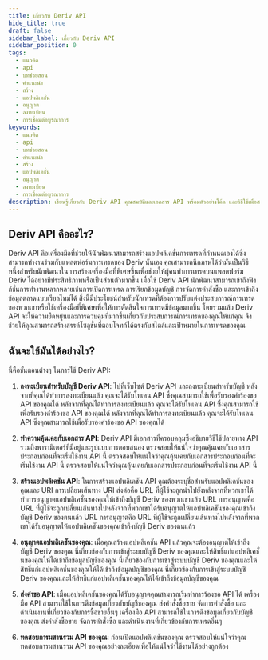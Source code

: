 ```yaml
---
title: เกี่ยวกับ Deriv API
hide_title: true
draft: false
sidebar_label: เกี่ยวกับ Deriv API
sidebar_position: 0
tags:
  - แนวคิด
  - api
  - บทช่วยสอน
  - คำแนะนำ
  - สร้าง
  - แอปพลิเคชั่น
  - อนุญาต
  - ลงทะเบียน
  - การเชื่อมต่อบูรณาการ
keywords:
  - แนวคิด
  - api
  - บทช่วยสอน
  - คำแนะนำ
  - สร้าง
  - แอปพลิเคชั่น
  - อนุญาต
  - ลงทะเบียน
  - การเชื่อมต่อบูรณาการ
description: เรียนรู้เกี่ยวกับ Deriv API คุณสมบัติและเอกสาร API พร้อมตัวอย่างโค้ด และวิธีใช้เพื่อสร้างแอพการซื้อขายของคุณ
---
```


## Deriv API คืออะไร?

Deriv API คือเครื่องมือที่ช่วยให้นักพัฒนาสามารถสร้างแอปพลิเคชั่นการเทรดที่กำหนดเองได้ซึ่งสามารถทำงานร่วมกับแพลตฟอร์มการเทรดของ Deriv นั่นเอง คุณสามารถนึกภาพได้ว่ามันเป็นวิธีหนึ่งสำหรับนักพัฒนาในการสร้างเครื่องมือที่พิเศษขึ้นเพื่อช่วยให้ผู้คนทำการเทรดบนแพลตฟอร์ม Deriv ได้อย่างมีประสิทธิภาพหรือเป็นส่วนตัวมากขึ้น เมื่อใช้ Deriv API นักพัฒนาสามารถเข้าถึงฟังก์ชั่นการทำงานหลากหลายเช่นการเปิดการเทรด การเรียกข้อมูลบัญชี การจัดการคำสั่งซื้อ และการเข้าถึงข้อมูลตลาดแบบเรียลไทม์ได้ สิ่งนี้มีประโยชน์สำหรับนักเทรดที่ต้องการปรับแต่งประสบการณ์การเทรดของพวกเขาหรือใช้เครื่องมือที่พิเศษเพื่อให้การตัดสินใจการเทรดมีข้อมูลมากขึ้น โดยรวมแล้ว Deriv API จะให้ความยืดหยุ่นและการควบคุมที่มากขึ้นเกี่ยวกับประสบการณ์การเทรดของคุณให้แก่คุณ จึงช่วยให้คุณสามารถสร้างสรรค์โซลูชั่นที่ตอบโจทก์ได้ตรงกับสไตล์และเป้าหมายในการเทรดของคุณ

## ฉันจะใช้มันได้อย่างไร?

นี่คือขั้นตอนต่างๆ ในการใช้ Deriv API:

1. **ลงทะเบียนสำหรับบัญชี Deriv API**: ไปที่เว็บไซต์ Deriv API และลงทะเบียนสำหรับบัญชี หลังจากที่คุณได้ทำการลงทะเบียนแล้ว คุณจะได้รับโทเคน API ซึ่งคุณสามารถใช้เพื่อรับรองคำร้องขอ API ของคุณได้ หลังจากที่คุณได้ทำการลงทะเบียนแล้ว คุณจะได้รับโทเคน API ซึ่งคุณสามารถใช้เพื่อรับรองคำร้องขอ API ของคุณได้ หลังจากที่คุณได้ทำการลงทะเบียนแล้ว คุณจะได้รับโทเคน API ซึ่งคุณสามารถใช้เพื่อรับรองคำร้องขอ API ของคุณได้

2. **ทำความคุ้นเคยกับเอกสาร API**: Deriv API มีเอกสารที่ครอบคลุมซึ่งอธิบายวิธีใช้ปลายทาง API รวมถึงพารามิเตอร์ที่มีอยู่และรูปแบบการตอบสนอง ตรวจสอบให้แน่ใจว่าคุณคุ้นเคยกับเอกสารประกอบก่อนที่จะเริ่มใช้งาน API นี้ ตรวจสอบให้แน่ใจว่าคุณคุ้นเคยกับเอกสารประกอบก่อนที่จะเริ่มใช้งาน API นี้ ตรวจสอบให้แน่ใจว่าคุณคุ้นเคยกับเอกสารประกอบก่อนที่จะเริ่มใช้งาน API นี้

3. **สร้างแอปพลิเคชัน API**: ในการสร้างแอปพลิเคชัน API คุณต้องระบุชื่อสำหรับแอปพลิเคชันของคุณและ URI การเปลี่ยนเส้นทาง URI ส่งต่อคือ URL ที่ผู้ใช้จะถูกนำไปยังหลังจากที่พวกเขาได้ทำการอนุญาตแอปพลิเคชั่นของคุณให้เข้าถึงบัญชี Deriv ของพวกเขาแล้ว URL การอนุญาตคือ URL ที่ผู้ใช้จะถูกเปลี่ยนเส้นทางไปหลังจากที่พวกเขาได้รับอนุญาตให้แอปพลิเคชันของคุณเข้าถึงบัญชี Deriv ของตนแล้ว URL การอนุญาตคือ URL ที่ผู้ใช้จะถูกเปลี่ยนเส้นทางไปหลังจากที่พวกเขาได้รับอนุญาตให้แอปพลิเคชันของคุณเข้าถึงบัญชี Deriv ของตนแล้ว

4. **อนุญาตแอปพลิเคชันของคุณ**: เมื่อคุณสร้างแอปพลิเคชัน API แล้วคุณจะต้องอนุญาตให้เข้าถึงบัญชี Deriv ของคุณ นี่เกี่ยวข้องกับการเข้าสู่ระบบบัญชี Deriv ของคุณและให้สิทธิ์แก่แอปพลิเคชั่นของคุณให้ได้เข้าถึงข้อมูลบัญชีของคุณ นี่เกี่ยวข้องกับการเข้าสู่ระบบบัญชี Deriv ของคุณและให้สิทธิ์แก่แอปพลิเคชั่นของคุณให้ได้เข้าถึงข้อมูลบัญชีของคุณ นี่เกี่ยวข้องกับการเข้าสู่ระบบบัญชี Deriv ของคุณและให้สิทธิ์แก่แอปพลิเคชั่นของคุณให้ได้เข้าถึงข้อมูลบัญชีของคุณ

5. **ส่งคำขอ API**: เมื่อแอปพลิเคชันของคุณได้รับอนุญาตคุณสามารถเริ่มทำการร้องขอ API ได้ เครื่องมือ API สามารถใช้ในการดึงข้อมูลเกี่ยวกับบัญชีของคุณ ส่งคำสั่งซื้อขาย จัดการคำสั่งซื้อ และดำเนินงานที่เกี่ยวข้องกับการซื้อขายอื่นๆ เครื่องมือ API สามารถใช้ในการดึงข้อมูลเกี่ยวกับบัญชีของคุณ ส่งคำสั่งซื้อขาย จัดการคำสั่งซื้อ และดำเนินงานที่เกี่ยวข้องกับการเทรดอื่นๆ

6. **ทดสอบการผสานรวม API ของคุณ**: ก่อนเปิดแอปพลิเคชันของคุณ ตรวจสอบให้แน่ใจว่าคุณทดสอบการผสานรวม API ของคุณอย่างละเอียดเพื่อให้แน่ใจว่าใช้งานได้อย่างถูกต้อง
